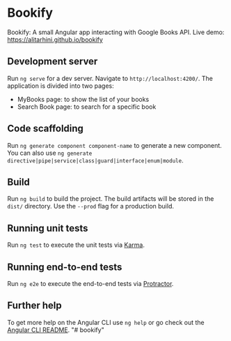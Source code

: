 # Bookify

Bookify: A small Angular app interacting with Google Books API. 
Live demo: https://alitarhini.github.io/bookify

## Development server

Run `ng serve` for a dev server. Navigate to `http://localhost:4200/`. The application is divided into two pages: 
- MyBooks page: to show the list of your books <br />
- Search Book page: to search for a specific book

## Code scaffolding

Run `ng generate component component-name` to generate a new component. You can also use `ng generate directive|pipe|service|class|guard|interface|enum|module`.

## Build

Run `ng build` to build the project. The build artifacts will be stored in the `dist/` directory. Use the `--prod` flag for a production build.

## Running unit tests

Run `ng test` to execute the unit tests via [Karma](https://karma-runner.github.io).

## Running end-to-end tests

Run `ng e2e` to execute the end-to-end tests via [Protractor](http://www.protractortest.org/).

## Further help

To get more help on the Angular CLI use `ng help` or go check out the [Angular CLI README](https://github.com/angular/angular-cli/blob/master/README.md).
"# bookify" 
